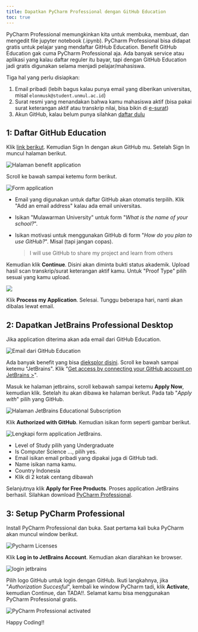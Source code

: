 ```yaml
---
title: Dapatkan PyCharm Professional dengan GitHub Education
toc: true
---
```


PyCharm Professional memungkinkan kita untuk membuka, membuat, dan mengedit file jupyter notebook (.ipynb). PyCharm Professional bisa didapat gratis untuk pelajar yang mendaftar GitHub Education. Benefit GitHub Education gak cuma PyCharm Professional aja. Ada banyak service atau aplikasi yang kalau daftar reguler itu bayar, tapi dengan GitHub Education jadi gratis digunakan selama menjadi pelajar/mahasiswa.

Tiga hal yang perlu disiapkan:

1. Email pribadi (lebih bagus kalau punya email yang diberikan universitas, misal `elonmusk@student.unmul.ac.id`)
2. Surat resmi yang menandakan bahwa kamu mahasiswa aktif (bisa pakai surat keterangan aktif atau transkrip nilai, bisa bikin di [e-surat](https://e-surat.ft.unmul.ac.id))
3. Akun GitHub, kalau belum punya silahkan [daftar dulu](https://https://github.com/signup)

## 1: Daftar GitHub Education

Klik [link berikut](https://education.github.com/discount_requests/application). Kemudian Sign In dengan akun GitHub mu. Setelah Sign In muncul halaman berikut.

![Halaman benefit application](../assets/img/github-benefit-application.png)

Scroll ke bawah sampai ketemu form berikut.

![Form application](../assets/img/form-application.png)

- Email yang digunakan untuk daftar GitHub akan otomatis terpilih. Klik "Add an email address" kalau ada email universitas.
- Isikan "Mulawarman University" untuk form "*What is the name of your school?*".
- Isikan motivasi untuk menggunakan GitHub di form "*How do you plan to use GitHub?*". Misal (tapi jangan copas).

    > I will use GitHub to share my project and learn from others

Kemudian klik **Continue**. Disini akan diminta bukti status akademik. Upload hasil scan transkrip/surat keterangan aktif kamu. Untuk "Proof Type" pilih sesuai yang kamu upload.

![](https://docs.github.com/assets/cb-46827/mw-1440/images/help/education/upload-proof-status.webp)

Klik **Process my Application**. Selesai. Tunggu beberapa hari, nanti akan dibalas lewat email.

## 2: Dapatkan JetBrains Professional Desktop

Jika application diterima akan ada email dari GitHub Education.

![Email dari GitHub Education](../assets/img/email-dari-github-edu.png)

Ada banyak benefit yang bisa [dieksplor disini](https://education.github.com/pack/offers). Scroll ke bawah sampai ketemu "JetBrains". Klik "[Get access by connecting your GitHub account on JetBrains >](https://www.jetbrains.com/student/?authMethod=github)".

Masuk ke halaman jetbrains, scroll kebawah sampai ketemu **Apply Now**, kemudian klik. Setelah itu akan dibawa ke halaman berikut. Pada tab "*Apply with*" pilih yang GitHub.

![Halaman JetBrains Educational Subscription](../assets/img/jetbrains-educational-subscription.png)

Klik **Authorized with GitHub**. Kemudian isikan form seperti gambar berikut.

![Lengkapi form application JetBrains](../assets/img/complete-application-jetbrains-free.png).

- Level of Study pilih yang Undergraduate
- Is Computer Science ..., pilih yes.
- Email isikan email pribadi yang dipakai juga di GitHub tadi.
- Name isikan nama kamu.
- Country Indonesia
- Klik di 2 kotak centang dibawah

Selanjutnya klik **Apply for Free Products**. Proses application JetBrains berhasil. Silahkan download [PyCharm Professional](https://www.jetbrains.com/pycharm/download/?section=windows).

## 3: Setup PyCharm Professional

Install PyCharm Professional dan buka. Saat pertama kali buka PyCharm akan muncul window berikut.

![Pycharm Licenses](../assets/img/pycharm-licenses.png)

Klik **Log in to JetBrains Account**. Kemudian akan diarahkan ke browser.

![login jetbrains](../assets/img/login-jetbrains.png)

Pilih logo GitHub untuk login dengan GitHub. Ikuti langkahnya, jika "*Authorization Succesful*", kembali ke window PyCharm tadi, klik **Activate**, kemudian Continue, dan TADA!!. Selamat kamu bisa menggunakan PyCharm Professional gratis.

![PyCharm Professional activated](../assets/img/pycharm-activated.png)

Happy Coding!!
